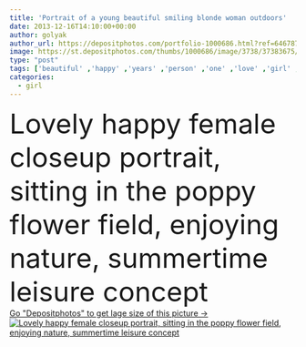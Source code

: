 ```yaml
---
title: 'Portrait of a young beautiful smiling blonde woman outdoors'
date: 2013-12-16T14:10:00+00:00
author: golyak
author_url: https://depositphotos.com/portfolio-1000686.html?ref=64678756
image: https://st.depositphotos.com/thumbs/1000686/image/3738/37383675/api_thumb_450.jpg?forcejpeg=true
type: "post"
tags: ['beautiful' ,'happy' ,'years' ,'person' ,'one' ,'love' ,'girl' ,'female' ,'young' ,'smiling' ,'summer' ,'beauty' ,'park' ,'model' ,'happiness' ,'joy' ,'cheerful' ,'nature' ,'spring' ,'outdoor' ,'portrait' ,'20 25' ,'caucasian' ,'smile' ,'20s' ,'hair' ,'sensuality' ,'health' ,'natural' ,'brown' ,'tree' ,'face' ,'brunette' ,'fashion' ,'skin' ,'pretty' ,'glamour' ,'woman' ,'lifestyle' ,'clean' ,'joyful' ,'blonde' ,'long' ,'sexy' ,'attractive' ,'toothy' ,'standing' ,'wellness' ]
categories: 
  - girl
---
```

<div aling="center">
            <font size="60"> Lovely happy female closeup portrait, sitting in the poppy flower field, enjoying nature, summertime leisure concept</font>   
</div>
<div>
    <a href='https://st.depositphotos.com/thumbs/1000686/image/3738/37383675/api_thumb_450.jpg?forcejpeg=true?ref=64678756' target=_blank > Go "Depositphotos" to get lage size of this picture ->
        <img href='https://st.depositphotos.com/thumbs/1000686/image/3738/37383675/api_thumb_450.jpg?forcejpeg=true?ref=64678756' src='https://st.depositphotos.com/1000686/3738/i/950/depositphotos_37383675-stock-photo-portrait-of-a-young-beautiful.jpg?forcejpeg=true' alt='Lovely happy female closeup portrait, sitting in the poppy flower field, enjoying nature, summertime leisure concept' >
    </a>
</div>
